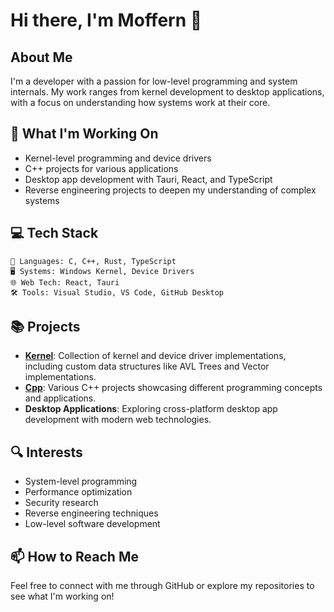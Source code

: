# Hi there, I'm Moffern 👋

## About Me
I'm a developer with a passion for low-level programming and system internals. My work ranges from kernel development to desktop applications, with a focus on understanding how systems work at their core.

## 🔭 What I'm Working On
- Kernel-level programming and device drivers
- C++ projects for various applications
- Desktop app development with Tauri, React, and TypeScript
- Reverse engineering projects to deepen my understanding of complex systems

## 💻 Tech Stack
```
🔧 Languages: C, C++, Rust, TypeScript
🖥️ Systems: Windows Kernel, Device Drivers
🌐 Web Tech: React, Tauri
🛠️ Tools: Visual Studio, VS Code, GitHub Desktop
```

## 📚 Projects
- **[Kernel](https://github.com/moffern/Kernel)**: Collection of kernel and device driver implementations, including custom data structures like AVL Trees and Vector implementations.
- **[Cpp](https://github.com/moffern/Cpp)**: Various C++ projects showcasing different programming concepts and applications.
- **Desktop Applications**: Exploring cross-platform desktop app development with modern web technologies.

## 🔍 Interests
- System-level programming
- Performance optimization
- Security research
- Reverse engineering techniques
- Low-level software development

## 📫 How to Reach Me
Feel free to connect with me through GitHub or explore my repositories to see what I'm working on!

<!-- 
GitHub Stats Section (Uncomment to enable)
![Moffern's GitHub stats](https://github-readme-stats.vercel.app/api?username=moffern&show_icons=true&theme=radical)
-->
